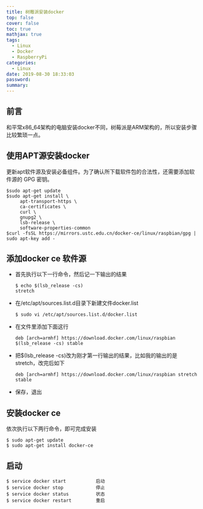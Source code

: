```yaml
---
title: 树莓派安装docker
top: false
cover: false
toc: true
mathjax: true
tags:
  - Linux
  - Docker
  - RaspberryPi
categories:
  - Linux
date: 2019-08-30 18:33:03
password:
summary:
---
```


## 前言

  和平常x86_64架构的电脑安装docker不同，树莓派是ARM架构的，所以安装步骤比较繁琐一点。



##  使用APT源安装docker

  更新apt软件源及安装必备组件。为了确认所下载软件包的合法性，还需要添加软件源的 GPG 密钥。

```shell
$sudo apt-get update
$sudo apt-get install \
	 apt-transport-https \
     ca-certificates \
     curl \
     gnupg2 \
     lsb-release \
     software-properties-common
$curl -fsSL https://mirrors.ustc.edu.cn/docker-ce/linux/raspbian/gpg | sudo apt-key add -
```



## 添加docker ce 软件源

* 首先执行以下一行命令，然后记一下输出的结果

  ```shell
  $ echo $(lsb_release -cs)
  stretch
  ```

* 在/etc/apt/sources.list.d目录下新建文件docker.list

  ```shell
  $ sudo vi /etc/apt/sources.list.d/docker.list
  ```

* 在文件里添加下面这行

  ```shell
  deb [arch=armhf] https://download.docker.com/linux/raspbian $(lsb_release -cs) stable
  ```

* 把$(lsb_release -cs)改为刚才第一行输出的结果，比如我的输出的是stretch，改完后如下

  ```shell
  deb [arch=armhf] https://download.docker.com/linux/raspbian stretch stable
  ```

* 保存，退出

  

## 安装docker ce

  依次执行以下两行命令，即可完成安装

```shell
$ sudo apt-get update
$ sudo apt-get install docker-ce
```



## 启动

```shell
$ service docker start           启动
$ service docker stop            停止
$ service docker status          状态
$ service docker restart         重启
```